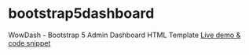 # bootstrap5dashboard
WowDash - Bootstrap 5 Admin Dashboard HTML Template
[Live demo & code snippet
](https://therichpost.com/wowdash-bootstrap-5-admin-dashboard-html-template/)
